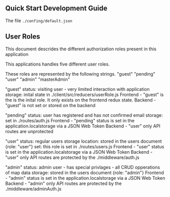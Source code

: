 ## Quick Start Development Guide

The file `./confing/default.json` 

## User Roles
This document descrides the different authorization roles present in this application

This applications handles five different user roles.

These roles are represented by the following strings.
"guest"
"pending"
"user"
"admin"
"masterAdmin"

"guest"
status: visiting user - very limited interaction with application
storage: inital state in ./client/src/reducers/userRole.js
Frontend - "guest" is the is the inital role. It only exists on the frontend redux state.
Backend - "guest" is not set or stored on the backend

"pending"
status: user has registered and has not confirmed email
storage: set in ./routes/auth.js
Frontend - "pending" status is set in the application.localstorage via a JSON Web Token
Backend - "user" only API routes are unprotected

"user"
status: regular users
storage location: stored in the users document {role: "user"}
set: this role is set in ./routes/users.js
Frontend - "user" status is set in the application.localstorage via a JSON Web Token
Backend - "user" only API routes are protected by the ./middleware/auth.js

"admin"
status: admin user - has special privlages - all CRUD opperations of map data
storage: stored in the users document {role: "admin"}
Frontend - "admin" status is set in the application.localstorage via a JSON Web Token
Backend - "admin" only API routes are protected by the ./middleware/adminAuth.js
